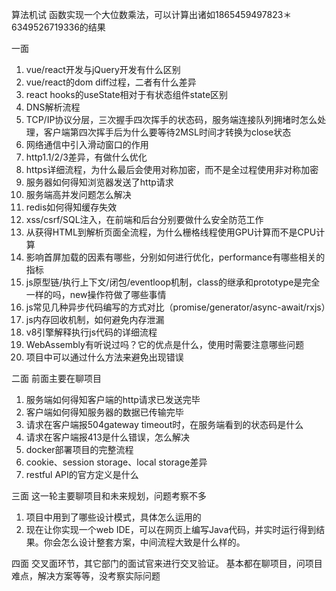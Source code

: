 算法机试
函数实现一个大位数乘法，可以计算出诸如1865459497823＊6349526719336的结果

一面
1. vue/react开发与jQuery开发有什么区别
2. vue/react的dom diff过程，二者有什么差异
3. react hooks的useState相对于有状态组件state区别
4. DNS解析流程
5. TCP/IP协议分层，三次握手四次挥手的状态码，服务端连接队列拥堵时怎么处理，客户端第四次挥手后为什么要等待2MSL时间才转换为close状态
6. 网络通信中引入滑动窗口的作用
7. http1.1/2/3差异，有做什么优化
8. https详细流程，为什么最后会使用对称加密，而不是全过程使用非对称加密
9. 服务器如何得知浏览器发送了http请求
10. 服务端高并发问题怎么解决
11. redis如何得知缓存失效
12. xss/csrf/SQL注入，在前端和后台分别要做什么安全防范工作
13. 从获得HTML到解析页面全流程，为什么栅格线程使用GPU计算而不是CPU计算
14. 影响首屏加载的因素有哪些，分别如何进行优化，performance有哪些相关的指标
15. js原型链/执行上下文/闭包/eventloop机制，class的继承和prototype是完全一样的吗，new操作符做了哪些事情
16. js常见几种异步代码编写的方式对比（promise/generator/async-await/rxjs）
17. js内存回收机制，如何避免内存泄漏
18. v8引擎解释执行js代码的详细流程
19. WebAssembly有听说过吗？它的优点是什么，使用时需要注意哪些问题
20. 项目中可以通过什么方法来避免出现错误

二面
前面主要在聊项目
1. 服务端如何得知客户端的http请求已发送完毕
2. 客户端如何得知服务器的数据已传输完毕
3. 请求在客户端报504gateway timeout时，在服务端看到的状态码是什么
4. 请求在客户端报413是什么错误，怎么解决
5. docker部署项目的完整流程
6. cookie、session storage、local storage差异
7. restful API的官方定义是什么

三面
这一轮主要聊项目和未来规划，问题考察不多
1. 项目中用到了哪些设计模式，具体怎么运用的
2. 现在让你实现一个web IDE，可以在网页上编写Java代码，并实时运行得到结果。你会怎么设计整套方案，中间流程大致是什么样的。

四面
交叉面环节，其它部门的面试官来进行交叉验证。
基本都在聊项目，问项目难点，解决方案等等，没考察实际问题